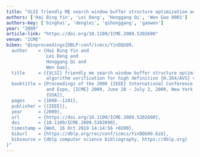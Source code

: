 ```yaml
---
title: "VLSI friendly ME search window buffer structure optimization and algorithm verification for high definition H. 264/AVS video encoder"
authors: ['Hai Bing Yin', 'Lei Deng', 'Honggang Qi', 'Wen Gao 0001']
authors-key: ['binghai', 'denglei', 'qihonggang', 'gaowen']
year: "2009"
article-link: "https://doi.org/10.1109/ICME.2009.5202690"
venue: "ICME"
bibex: "@inproceedings{DBLP:conf/icmcs/YinDQG09,
  author    = {Hai Bing Yin and
               Lei Deng and
               Honggang Qi and
               Wen Gao},
  title     = {{VLSI} friendly me search window buffer structure optimization and
               algorithm verification for high definition {H.264/AVS} video encoder},
  booktitle = {Proceedings of the 2009 {IEEE} International Conference on Multimedia
               and Expo, {ICME} 2009, June 28 - July 2, 2009, New York City, NY,
               {USA}},
  pages     = {1098--1101},
  publisher = {{IEEE}},
  year      = {2009},
  url       = {https://doi.org/10.1109/ICME.2009.5202690},
  doi       = {10.1109/ICME.2009.5202690},
  timestamp = {Wed, 16 Oct 2019 14:14:56 +0200},
  biburl    = {https://dblp.org/rec/conf/icmcs/YinDQG09.bib},
  bibsource = {dblp computer science bibliography, https://dblp.org}
}"
---
```


